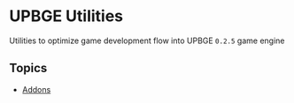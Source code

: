# UPBGE Utilities
Utilities to optimize game development flow into UPBGE `0.2.5` game engine

## Topics
* [Addons](https://github.com/MRCardoso/upbge-utils/blob/master/addons/README.md)